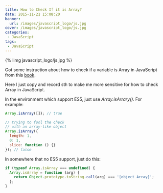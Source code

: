 ```yaml
---
title: How to Check If it is Array?
date: 2015-11-21 15:08:20
banner:
  url: /images/javascript_logo/js.jpg
cover: /images/javascript_logo/js.jpg
categories:
 - JavaScript
tags:
 - JavaScript
---
```


{% limg javascript_logo/js.jpg  %}

Got some instruction about how to check if a variable is Array in JavaScript from this [book](https://github.com/lxj/javascript.patterns/blob/master/chapter3.markdown).

Here I just copy and record sth to make me more sensitive for how to check Array in JavaScript.

In the environment which support ES5, just use *Array.isArrary()*. For example:

```js
Array.isArray([]); // true

// trying to fool the check
// with an array-like object
Array.isArray({
  length: 1,
  0: 1,
  slice: function () {}
}); // false
```

In somewhere that no ES5 support, just do this:

```js
if (typeof Array.isArray === undefined) {
  Array.isArray = function (arg) {
    return Object.prototype.toString.call(arg) === '[object Array]';
  };
}
```
